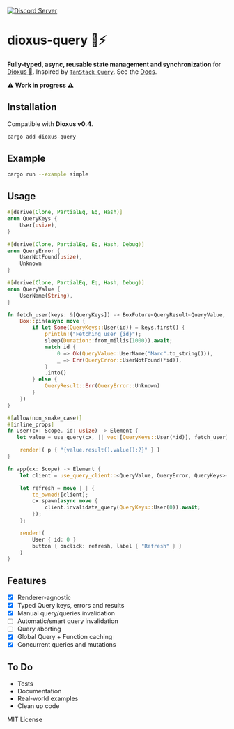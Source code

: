 [![Discord Server](https://img.shields.io/discord/1015005816094478347.svg?logo=discord&style=flat-square)](https://discord.gg/gwuU8vGRPr)

# dioxus-query 🦀⚡

**Fully-typed, async, reusable state management and synchronization** for [Dioxus 🧬](https://dioxuslabs.com/). Inspired by [`TanStack Query`](https://tanstack.com/query/latest/docs/react/overview). See the [Docs](https://docs.rs/dioxus-query/latest/dioxus_query/).

⚠️ **Work in progress ⚠️**

## Installation

Compatible with **Dioxus v0.4**.

```bash
cargo add dioxus-query
```

## Example

```bash	
cargo run --example simple
```

## Usage

```rust
#[derive(Clone, PartialEq, Eq, Hash)]
enum QueryKeys {
    User(usize),
}

#[derive(Clone, PartialEq, Eq, Hash, Debug)]
enum QueryError {
    UserNotFound(usize),
    Unknown
}

#[derive(Clone, PartialEq, Eq, Hash, Debug)]
enum QueryValue {
    UserName(String),
}

fn fetch_user(keys: &[QueryKeys]) -> BoxFuture<QueryResult<QueryValue, QueryError>> {
    Box::pin(async move {
        if let Some(QueryKeys::User(id)) = keys.first() {
            println!("Fetching user {id}");
            sleep(Duration::from_millis(1000)).await;
            match id {
                0 => Ok(QueryValue::UserName("Marc".to_string())),
                _ => Err(QueryError::UserNotFound(*id)),
            }
            .into()
        } else {
            QueryResult::Err(QueryError::Unknown)
        }
    })
}

#[allow(non_snake_case)]
#[inline_props]
fn User(cx: Scope, id: usize) -> Element {
   let value = use_query(cx, || vec![QueryKeys::User(*id)], fetch_user);

    render!( p { "{value.result().value():?}" } )
}

fn app(cx: Scope) -> Element {
    let client = use_query_client::<QueryValue, QueryError, QueryKeys>(cx);

    let refresh = move |_| {
        to_owned![client];
        cx.spawn(async move {
            client.invalidate_query(QueryKeys::User(0)).await;
        });
    };

    render!(
        User { id: 0 }
        button { onclick: refresh, label { "Refresh" } }
    )
}
```

## Features
- [x] Renderer-agnostic
- [x] Typed Query keys, errors and results
- [x] Manual query/queries invalidation
- [ ] Automatic/smart query invalidation
- [ ] Query aborting
- [x] Global Query + Function caching
- [x] Concurrent queries and mutations

## To Do
- Tests
- Documentation
- Real-world examples
- Clean up code

MIT License
